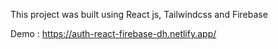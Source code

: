 This project was built using React js, Tailwindcss and Firebase

Demo : https://auth-react-firebase-dh.netlify.app/
